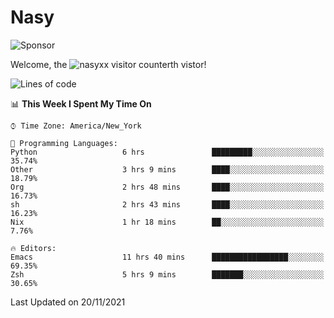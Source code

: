 # Nasy

<!--
<p align="center">
<img height="200" src="https://github-readme-stats.vercel.app/api?username=nasyxx&count_private=true&show_icons=true&theme=dracula&include_all_commits=true"/>
<img height="200" src="https://github-readme-stats.vercel.app/api/top-langs/?username=nasyxx&theme=dracula&hide=html,jupyter+notebook&count_private=true&show_icons=true"/>
</p>

  
----------------
-->

![Sponsor](https://img.shields.io/static/v1.svg?label=Sponsor&message=%E2%9D%A4&logo=GitHub&style=flat&color=pink)
 
Welcome, the ![nasyxx visitor counter](https://count.getloli.com/get/@nasyxx?theme=rule34)th vistor!
 
<!--START_SECTION:waka-->
![Lines of code](https://img.shields.io/badge/From%20Hello%20World%20I%27ve%20Written-5.4%20million%20lines%20of%20code-blue)

📊 **This Week I Spent My Time On** 

```text
⌚︎ Time Zone: America/New_York

💬 Programming Languages: 
Python                   6 hrs               █████████░░░░░░░░░░░░░░░░   35.74% 
Other                    3 hrs 9 mins        ████░░░░░░░░░░░░░░░░░░░░░   18.79% 
Org                      2 hrs 48 mins       ████░░░░░░░░░░░░░░░░░░░░░   16.73% 
sh                       2 hrs 43 mins       ████░░░░░░░░░░░░░░░░░░░░░   16.23% 
Nix                      1 hr 18 mins        ██░░░░░░░░░░░░░░░░░░░░░░░   7.76%

🔥 Editors: 
Emacs                    11 hrs 40 mins      █████████████████░░░░░░░░   69.35% 
Zsh                      5 hrs 9 mins        ███████░░░░░░░░░░░░░░░░░░   30.65%

```


 Last Updated on 20/11/2021
<!--END_SECTION:waka-->

<!-- ![visitors](https://visitor-badge.laobi.icu/badge?page_id=nasyxx.nasyxx) -->
